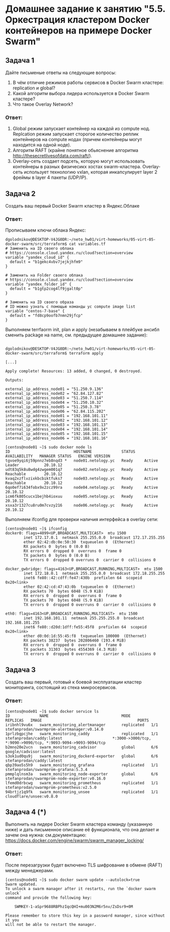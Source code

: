 # Домашнее задание к занятию "5.5. Оркестрация кластером Docker контейнеров на примере Docker Swarm"

## Задача 1

Дайте письменые ответы на следующие вопросы:

1) В чём отличие режимов работы сервисов в Docker Swarm кластере: replication и global?
2) Какой алгоритм выбора лидера используется в Docker Swarm кластере?
3) Что такое Overlay Network?

### Ответ:

1) Global режим запускает контейнер на каждой из compute нод. Replcation режим запускает сторогое количество реплик контейнеров на compute нодах (причем контейнеры могут находится на одной ноде).
2) Алгоритм RAFT (крайне понятное обьяснение алгоритма http://thesecretlivesofdata.com/raft/).
3) Overlay-сеть создает подсеть, которую могут использовать контейнеры в разных физичесикх хостах swarm-кластера.  Overlay-сеть использует технологию vxlan, которая инкапсулирует layer 2 фреймы в layer 4 пакеты (UDP/IP). 

## Задача 2

Создать ваш первый Docker Swarm кластер в Яндекс.Облаке

### Ответ:

Прописываем ключи облака Яндекс: 

```
dgolodnikov@DESKTOP-V4JG0DR:~/neto_hw01/virt-homeworks/05-virt-05-docker-swarm/src/terraform$ cat variables.tf
# Заменить на ID своего облака
# https://console.cloud.yandex.ru/cloud?section=overview
variable "yandex_cloud_id" {
  default = "b1gekc4vbv7jejkjhfm9"
}

# Заменить на Folder своего облака
# https://console.cloud.yandex.ru/cloud?section=overview
variable "yandex_folder_id" {
  default = "b1gtp2cog4lf9jgalt0p"
}

# Заменить на ID своего образа
# ID можно узнать с помощью команды yc compute image list
variable "centos-7-base" {
  default = "fd8cp9oofb7nmn29jfcp"
}

```

Выполняем terrfaorm init, plan и apply (незабываем в плейбуке ансибл сменить package на name, см. предыдущее домашнее задание):
```

dgolodnikov@DESKTOP-V4JG0DR:~/neto_hw01/virt-homeworks/05-virt-05-docker-swarm/src/terraform$ terraform apply

[...]

Apply complete! Resources: 13 added, 0 changed, 0 destroyed.

Outputs:

external_ip_address_node01 = "51.250.9.136"
external_ip_address_node02 = "62.84.127.82"
external_ip_address_node03 = "51.250.7.114"
external_ip_address_node04 = "51.250.10.32"
external_ip_address_node05 = "51.250.3.78"
external_ip_address_node06 = "62.84.115.202"
internal_ip_address_node01 = "192.168.101.11"
internal_ip_address_node02 = "192.168.101.12"
internal_ip_address_node03 = "192.168.101.13"
internal_ip_address_node04 = "192.168.101.14"
internal_ip_address_node05 = "192.168.101.15"
internal_ip_address_node06 = "192.168.101.16"

[centos@node01 ~]$ sudo docker node ls
ID                            HOSTNAME             STATUS    AVAILABILITY   MANAGER STATUS   ENGINE VERSION
tgvoe9yqi6j59pnnz7eb8nqd3 *   node01.netology.yc   Ready     Active         Leader           20.10.12
udt83q5k8u8wdg4zwgem001q7     node02.netology.yc   Ready     Active         Reachable        20.10.12
kvaq2xzflvzixkbcbiktfuks7     node03.netology.yc   Ready     Active         Reachable        20.10.12
6qo0ef7i634fobx9x2zcz99ra     node04.netology.yc   Ready     Active                          20.10.12
icm6fk805cucx1bejhb4ioxuu     node05.netology.yc   Ready     Active                          20.10.12
xsxa3r1327cu8ru0m7cvzy216     node06.netology.yc   Ready     Active                          20.10.12

```
Выполняем ifconfig для проверки наличия интерфейса в overlay сети:

```
[centos@node01 ~]$ ifconfig
docker0: flags=4099<UP,BROADCAST,MULTICAST>  mtu 1500
        inet 172.17.0.1  netmask 255.255.0.0  broadcast 172.17.255.255
        ether 02:42:db:0e:50:30  txqueuelen 0  (Ethernet)
        RX packets 0  bytes 0 (0.0 B)
        RX errors 0  dropped 0  overruns 0  frame 0
        TX packets 0  bytes 0 (0.0 B)
        TX errors 0  dropped 0 overruns 0  carrier 0  collisions 0

docker_gwbridge: flags=4163<UP,BROADCAST,RUNNING,MULTICAST>  mtu 1500
        inet 172.18.0.1  netmask 255.255.0.0  broadcast 172.18.255.255
        inet6 fe80::42:cdff:fe47:430b  prefixlen 64  scopeid 0x20<link>
        ether 02:42:cd:47:43:0b  txqueuelen 0  (Ethernet)
        RX packets 70  bytes 6048 (5.9 KiB)
        RX errors 0  dropped 0  overruns 0  frame 0
        TX packets 70  bytes 6048 (5.9 KiB)
        TX errors 0  dropped 0 overruns 0  carrier 0  collisions 0

eth0: flags=4163<UP,BROADCAST,RUNNING,MULTICAST>  mtu 1500
        inet 192.168.101.11  netmask 255.255.255.0  broadcast 192.168.101.255
        inet6 fe80::d20d:1dff:fe55:45f8  prefixlen 64  scopeid 0x20<link>
        ether d0:0d:1d:55:45:f8  txqueuelen 100000  (Ethernet)
        RX packets 38237  bytes 202806460 (193.4 MiB)
        RX errors 0  dropped 0  overruns 0  frame 0
        TX packets 31303  bytes 4554369 (4.3 MiB)
        TX errors 0  dropped 0 overruns 0  carrier 0  collisions 0

```

## Задача 3

Создать ваш первый, готовый к боевой эксплуатации кластер мониторинга, состоящий из стека микросервисов.

### Ответ:
```
[centos@node01 ~]$ sudo docker service ls
ID             NAME                                MODE         REPLICAS   IMAGE                                          PORTS
iribnhl9vu6x   swarm_monitoring_alertmanager       replicated   1/1        stefanprodan/swarmprom-alertmanager:v0.14.0
1prlzbgpcjhe   swarm_monitoring_caddy              replicated   1/1        stefanprodan/caddy:latest                      *:3000->3000/tcp, *:9090->9090/tcp, *:9093-9094->9093-9094/tcp
b2mno20e2vcn   swarm_monitoring_cadvisor           global       6/6        google/cadvisor:latest
s3ok1ud0qu9j   swarm_monitoring_dockerd-exporter   global       6/6        stefanprodan/caddy:latest
qbp39ao5s5h9   swarm_monitoring_grafana            replicated   1/1        stefanprodan/swarmprom-grafana:5.3.4
pmmplqlnsm3a   swarm_monitoring_node-exporter      global       6/6        stefanprodan/swarmprom-node-exporter:v0.16.0
lfemd0drbcwg   swarm_monitoring_prometheus         replicated   1/1        stefanprodan/swarmprom-prometheus:v2.5.0
94brtjz1q9fk   swarm_monitoring_unsee              replicated   1/1        cloudflare/unsee:v0.8.0
```

## Задача 4 (*)

Выполнить на лидере Docker Swarm кластера команду (указанную ниже) и дать письменное описание её функционала, что она делает и зачем она нужна:
см.документацию: https://docs.docker.com/engine/swarm/swarm_manager_locking/

### Ответ:
После перезагрузки будет включено TLS шифрование в обмене (RAFT) между менеджерами.

```
[centos@node01 ~]$ sudo docker swarm update --autolock=true
Swarm updated.
To unlock a swarm manager after it restarts, run the `docker swarm unlock`
command and provide the following key:

    SWMKEY-1-aSpr9688RBPhzIqcQHI+mu003N2M6r5nv/ZsDsr9+0M

Please remember to store this key in a password manager, since without it you
will not be able to restart the manager.
```
